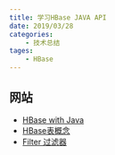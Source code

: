 ```yaml
---
title: 学习HBase JAVA API
date: 2019/03/28
categories: 
    - 技术总结
tages:
    - HBase
---
```

## 网站
* [HBase with Java](https://www.baeldung.com/hbase)
* [HBase表概念](https://www.bilibili.com/video/av21911076)
* [Filter 过滤器](https://www.jianshu.com/p/fb4bd7a2a23e)
